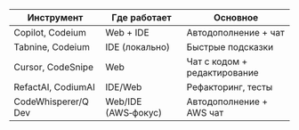 
|Инструмент|Где работает|Основное|
|---|---|---|
|Copilot, Codeium|Web + IDE|Автодополнение + чат|
|Tabnine, Codeium|IDE (локально)|Быстрые подсказки|
|Cursor, CodeSnipe|Web|Чат с кодом + редактирование|
|RefactAI, CodiumAI|IDE/Web|Рефакторинг, тесты|
|CodeWhisperer/Q Dev|Web/IDE (AWS‑фокус)|Автодополнение + AWS чат|

